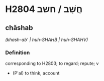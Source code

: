 # H2804 חֲשַׁב / חשב

## chăshab

_(khash-ab' | huh-SHAHB | huh-SHAHV)_

### Definition

corresponding to H2803; to regard; repute; v

- (P'al) to think, account

